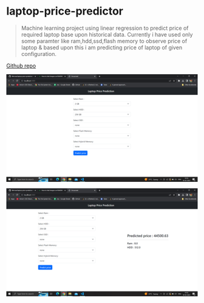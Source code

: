 # laptop-price-predictor
>Machine learning project using linear regression to predict price of required laptop base upon historical data.
>Currently i have used only some paramter like ram,hdd,ssd,flash memory to observe price of laptop & based upon this 
>i am predicting price of laptop of given configuration.

[Github repo](https://github.com/Mecsan/laptop-price-predictor)

![output photo](https://github.com/Mecsan/laptop-price-predictor/blob/master/output/Screenshot%20(166).png?raw=true)

![output photo](https://github.com/Mecsan/laptop-price-predictor/blob/master/output/Screenshot%20(167).png?raw=true)

